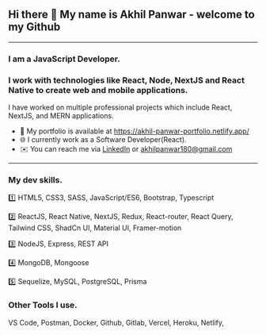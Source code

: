 ## Hi there 👋 My name is Akhil Panwar - welcome to my Github
---

### **I am a JavaScript Developer**.
### I work with technologies like **React**, **Node**, **NextJS** and **React Native** to create web and mobile applications.
<!-- :eyes: I am looking for a MERN stack developer role. -->

I have worked on multiple professional projects which include React, NextJS, and MERN applications.
- :open_file_folder: My portfolio is available at https://akhil-panwar-portfolio.netlify.app/
- :globe_with_meridians: I currently work as a Software Developer(React).
- :envelope: You can reach me via [LinkedIn](https://www.linkedin.com/in/akhil-panwar-/) or akhilpanwar180@gmail.com
---
### My dev skills.
:one: HTML5, CSS3, SASS, JavaScript/ES6, Bootstrap, Typescript

:two: ReactJS, React Native, NextJS, Redux, React-router, React Query, Tailwind CSS, ShadCn UI, Material UI, Framer-motion

:three: NodeJS, Express, REST API

:four: MongoDB, Mongoose

:five: Sequelize, MySQL, PostgreSQL, Prisma
### Other Tools I use.
VS Code, Postman, Docker, Github, Gitlab, Vercel, Heroku, Netlify, 






